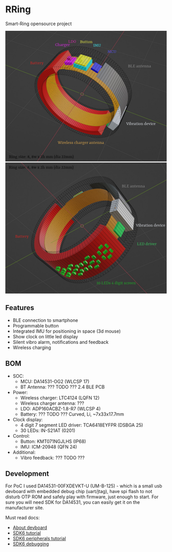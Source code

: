 # RRing

Smart-Ring opensource project

![img](model/ring_model_01.jpg)![img](model/ring_model_02.jpg)

## Features

* BLE connection to smartphone
* Programmable button
* Integrated IMU for positioning in space (3d mouse)
* Show clock on little led display
* Silent vibro alarm, notifications and feedback
* Wireless charging

## BOM

* SOC:
   * MCU: DA14531-OG2 (WLCSP 17)
   * BT Antenna: ??? TODO ??? 2.4 BLE PCB
* Power:
   * Wireless charger: LTC4124 (LQFN 12)
   * Wireless charger antenna: ???
   * LDO: ADP160ACBZ-1.8-R7 (WLCSP 4)
   * Battery: ??? TODO ??? Curved, Li, ~7x33x17.7mm
* Clock display:
   * 4 digit 7 segment LED driver: TCA6418EYFPR (DSBGA 25)
   * 30 LEDs: IN-S21AT (0201)
* Control:
   * Button: KMT071NGJLHS (IP68)
   * IMU: ICM-20948 (QFN 24)
* Additional:
   * Vibro feedback: ??? TODO ???

## Development

For PoC I used DA14531-00FXDEVKT-U (UM-B-125) - which is a small usb devboard with embedded debug
chip (uart/jtag), have spi flash to not disturb OTP ROM and safely play with firmware, just enough
to start. For sure you will need SDK for DA14531, you can easily get it on the manufacturer site.

Must read docs:
* [About devboard](https://www.renesas.com/us/en/document/mat/um-b-125-user-manual-da14531-usb-development-kit-hardware)
* [SDK6 tutorial](https://lpccs-docs.renesas.com/Tutorial_SDK6/introduction.html)
* [SDK6 peripherals tutorial](https://lpccs-docs.renesas.com/da145xx_tutorial_sdk6_peripherals/introduction.html)
* [SDK6 debugging](https://lpccs-docs.renesas.com/tutorial_da145xx_debugging_techniques/index.html)
